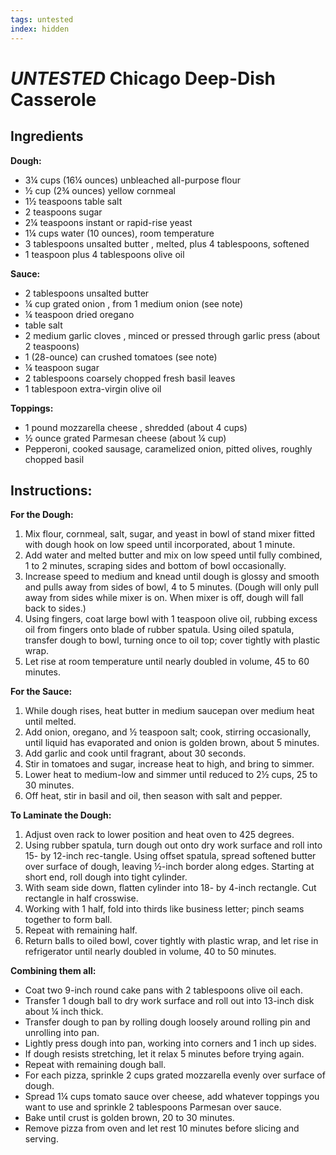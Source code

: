 ```yaml
---
tags: untested
index: hidden
---
```


# _UNTESTED_ Chicago Deep-Dish Casserole

## Ingredients

**Dough:**

* 3¼ cups (16¼  ounces) unbleached all-purpose flour
* ½ cup (2¾ ounces) yellow cornmeal
* 1½  teaspoons table salt
* 2 teaspoons sugar
* 2¼ teaspoons instant or rapid-rise yeast
* 1¼ cups water (10 ounces), room temperature
* 3 tablespoons unsalted butter , melted, plus 4 tablespoons, softened
* 1 teaspoon plus 4 tablespoons olive oil

**Sauce:**

* 2 tablespoons unsalted butter
* ¼ cup grated onion , from 1 medium onion (see note)
* ¼ teaspoon dried oregano
* table salt
* 2 medium garlic cloves , minced or pressed through garlic press (about 2 teaspoons)
* 1 (28-ounce) can crushed tomatoes (see note)
* ¼ teaspoon sugar
* 2 tablespoons coarsely chopped fresh basil leaves
* 1 tablespoon extra-virgin olive oil

**Toppings:**

- 1 pound mozzarella cheese , shredded (about 4 cups)  
- ½ ounce grated Parmesan cheese (about ¼ cup)  
- Pepperoni, cooked sausage, caramelized onion, pitted olives, roughly chopped basil  

## Instructions:

**For the Dough:**   

1. Mix flour, cornmeal, salt, sugar, and yeast in bowl of stand mixer fitted with dough hook on low speed until incorporated, about 1 minute.  
2. Add water and melted butter and mix on low speed until fully combined, 1 to 2 minutes, scraping sides and bottom of bowl occasionally.
3. Increase speed to medium and knead until dough is glossy and smooth and pulls away from sides of bowl, 4 to 5 minutes. (Dough will only pull away from sides while mixer is on. When mixer is off, dough will fall back to sides.)
4. Using fingers, coat large bowl with 1 teaspoon olive oil, rubbing excess oil from fingers onto blade of rubber spatula. Using oiled spatula, transfer dough to bowl, turning once to oil top; cover tightly with plastic wrap.  
5. Let rise at room temperature until nearly doubled in volume, 45 to 60 minutes.

**For the Sauce:**   
1. While dough rises, heat butter in medium saucepan over medium heat until melted.  
2. Add onion, oregano, and ½ teaspoon salt; cook, stirring occasionally, until liquid has evaporated and onion is golden brown, about 5 minutes.
3. Add garlic and cook until fragrant, about 30 seconds.  
4. Stir in tomatoes and sugar, increase heat to high, and bring to simmer.  
5. Lower heat to medium-low and simmer until reduced to 2½ cups, 25 to 30 minutes.  
6. Off heat, stir in basil and oil, then season with salt and pepper.

**To Laminate the Dough:**

1. Adjust oven rack to lower position and heat oven to 425 degrees.
2. Using rubber spatula, turn dough out onto dry work surface and roll into 15- by 12-inch rec-tangle. Using offset spatula, spread softened butter over surface of dough, leaving ½-inch border along edges. Starting at short end, roll dough into tight cylinder.
3. With seam side down, flatten cylinder into 18- by 4-inch rectangle. Cut rectangle in half crosswise.
4. Working with 1 half, fold into thirds like business letter; pinch seams together to form ball.
5. Repeat with remaining half.
6. Return balls to oiled bowl, cover tightly with plastic wrap, and let rise in refrigerator until nearly doubled in volume, 40 to 50 minutes.

**Combining them all:**

  * Coat two 9-inch round cake pans with 2 tablespoons olive oil each.
  * Transfer 1 dough ball to dry work surface and roll out into 13-inch disk about ¼ inch thick.
  * Transfer dough to pan by rolling dough loosely around rolling pin and unrolling into pan.
  * Lightly press dough into pan, working into corners and 1 inch up sides.
  * If dough resists stretching, let it relax 5 minutes before trying again.
  * Repeat with remaining dough ball.
  * For each pizza, sprinkle 2 cups grated mozzarella evenly over surface of dough.
  * Spread 1¼ cups tomato sauce over cheese, add whatever toppings you want to use and sprinkle 2 tablespoons Parmesan over sauce.
  * Bake until crust is golden brown, 20 to 30 minutes.
  * Remove pizza from oven and let rest 10 minutes before slicing and serving.

[](http://www.madeinmykitchen.com/2012/06/chicago-deep-dish-pizza.html)

